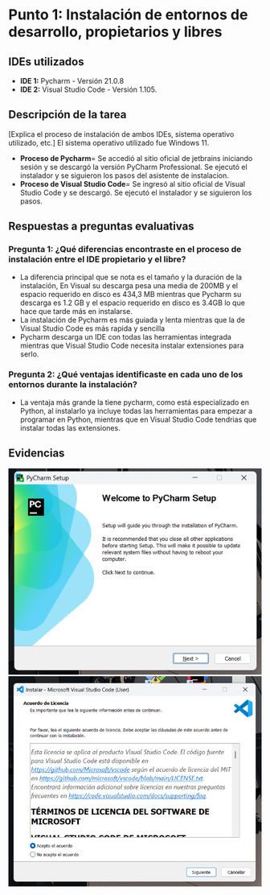 # Punto 1: Instalación de entornos de desarrollo, propietarios y libres

## IDEs utilizados
- **IDE 1:** Pycharm - Versión 21.0.8
- **IDE 2:** Visual Studio Code - Versión 1.105.

## Descripción de la tarea
[Explica el proceso de instalación de ambos IDEs, sistema operativo utilizado, etc.]
El sistema operativo utilizado fue Windows 11.
- **Proceso de Pycharm**= Se accedió al sitio oficial de jetbrains iniciando sesión y se descargó la versión PyCharm Professional. Se ejecutó el instalador y se siguieron los pasos del asistente de instalacion.
- **Proceso de Visual Studio Code**= Se ingresó al sitio oficial de Visual Studio Code y se descargó. Se ejecutó el instalador y se siguieron los pasos.

## Respuestas a preguntas evaluativas

### Pregunta 1: ¿Qué diferencias encontraste en el proceso de instalación entre el IDE propietario y el libre?
- La diferencia principal que se nota es el tamaño y la duración de la instalación, En Visual su descarga pesa una media de 200MB y el espacio requerido en disco es 434,3 MB mientras que Pycharm su descarga es 1.2 GB y el espacio requerido en disco es 3.4GB lo que hace que tarde más en instalarse.
- La instalación de Pycharm es más guiada y lenta mientras que la de Visual Studio Code es más rapida y sencilla
- Pycharm descarga un IDE con todas las herramientas integrada mientras que Visual Studio Code necesita instalar extensiones para serlo.

### Pregunta 2: ¿Qué ventajas identificaste en cada uno de los entornos durante la instalación?
- La ventaja más grande la tiene pycharm, como está especializado en Python, al instalarlo ya incluye todas las herramientas para empezar a programar en Python, mientras que en Visual Studio Code tendrias que instalar todas las extensiones.

## Evidencias
![Instalación IDE 1](capturas/punto1_ide1_instalacion.png)
![Instalación IDE 2](capturas/punto1_ide2_instalacion.png)